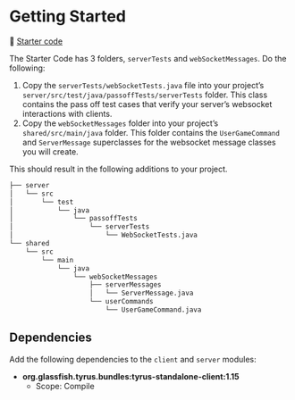 # Getting Started

📁 [Starter code](starter-code)

The Starter Code has 3 folders, `serverTests` and `webSocketMessages`. Do the following:

1. Copy the `serverTests/webSocketTests.java` file into your project’s `server/src/test/java/passoffTests/serverTests` folder. This class contains the pass off test cases that verify your server’s websocket interactions with clients.
1. Copy the `webSocketMessages` folder into your project’s `shared/src/main/java` folder. This folder contains the `UserGameCommand` and `ServerMessage` superclasses for the websocket message classes you will create.

This should result in the following additions to your project.

```txt
├── server
│   └── src
│       └── test
│           └── java
│               └── passoffTests
│                   └── serverTests
│                       └── WebSocketTests.java
└── shared
    └── src
        └── main
            └── java
                └── webSocketMessages
                    ├── serverMessages
                    │   └── ServerMessage.java
                    └── userCommands
                        └── UserGameCommand.java
```

## Dependencies

Add the following dependencies to the `client` and `server` modules:

- **org.glassfish.tyrus.bundles:tyrus-standalone-client:1.15**
  - Scope: Compile
